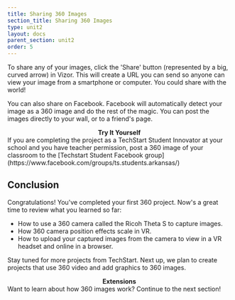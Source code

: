 ```yaml
---
title: Sharing 360 Images
section_title: Sharing 360 Images
type: unit2
layout: docs
parent_section: unit2
order: 5
---
```


To share any of your images, click the 'Share' button (represented by a big, curved arrow) in Vizor.  This will create a URL you can send so anyone can view your image from a smartphone or computer. You could share with the world!

You can also share on Facebook. Facebook will automatically detect your image as a 360 image and do the rest of the magic. You can post the images directly to your wall, or to a friend's page.

<div class="alert_red">
  <div style="text-align:center">
  	<strong>Try It Yourself </strong>
  </div>
  If you are completing the project as a TechStart Student Innovator at your school and you have teacher permission, post a 360 image of your classroom to the [Techstart Student Facebook group](https://www.facebook.com/groups/ts.students.arkansas/)
</div>

## Conclusion
Congratulations! You've completed your first 360 project. Now's a great time to review what you learned so far:
* How to use a 360 camera called the Ricoh Theta S to capture images.
* How 360 camera position effects scale in VR.
* How to upload your captured images from the camera to view in a VR headset and online in a browser.

Stay tuned for more projects from TechStart. Next up, we plan to create projects that use 360 video and add graphics to 360 images.

<div class="alert_yellow">
  <div style="text-align:center">
  	<strong>Extensions</strong> 
  </div>
  Want to learn about how 360 images work? Continue to the next section!
</div>
